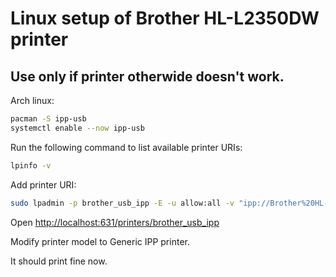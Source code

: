 # Linux setup of Brother ‎HL-L2350DW printer

## Use only if printer otherwide doesn't work.

Arch linux:
```bash
pacman -S ipp-usb
systemctl enable --now ipp-usb
```

Run the following command to list available printer URIs:

```bash
lpinfo -v
```

Add printer URI:

```bash
sudo lpadmin -p brother_usb_ipp -E -u allow:all -v "ipp://Brother%20HL-L2350DW%20series%20(USB)._ipp._tcp.local/" -m everywhere
```

Open [http://localhost:631/printers/brother_usb_ipp](http://localhost:631/printers/brother_usb_ipp)

Modify printer model to Generic IPP printer.

It should print fine now. 
